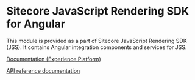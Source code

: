 # Sitecore JavaScript Rendering SDK for Angular

This module is provided as a part of Sitecore JavaScript Rendering SDK (JSS). It contains Angular integration components and services for JSS.

[Documentation (Experience Platform)](https://doc.sitecore.com/xp/en/developers/hd/21/sitecore-headless-development/sitecore-javascript-rendering-sdk--jss--for-angular.html)

[API reference documentation](/ref-docs/sitecore-jss-angular/)
